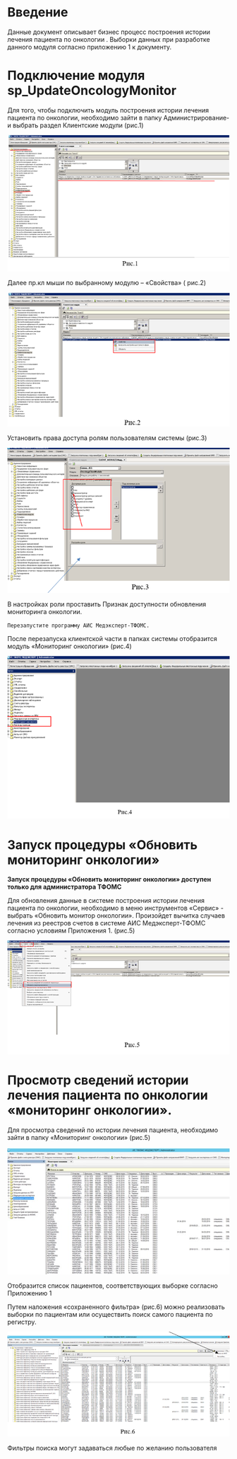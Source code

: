 <!-- TITLE:ПОСТРОЕНИЕ ИСТОРИИ ЛЕЧЕНИЯ ПАЦИЕНТА ПО ОНКОЛОГИИ СИСТЕМЫ АИС «МЕДЭКСПЕРТ-ТФОМС»-->
<!-- SUBTITLE:РУКОВОДСТВО -->

# Введение
Данные документ описывает бизнес процесс построения истории лечения пациента по онкологии . Выборки данных при разработке данного модуля согласно приложению 1 к документу.

# 	Подключение модуля sp_UpdateOncologyMonitor

Для того, чтобы подключить модуль построения истории лечения пациента по онкологии, необходимо зайти в папку Администрирование- и выбрать раздел Клиентские модули (рис.1)
 
![317](/uploads/0000003/--317.png "317")

Далее пр.кл мыши по выбранному модулю – «Свойства» ( рис.2)
 
![318](/uploads/0000003/--318.png "318")

Установить права доступа ролям пользователям системы (рис.3)
 
![319](/uploads/0000003/--319.png "319")

В настройках роли проставить Признак доступности обновления мониторинга онкологии.

	Перезапустите программу АИС Медэксперт-ТФОМС.
После перезапуска клиентской части в папках системы отобразится модуль «Мониторинг онкологии» (рис.4)

![320](/uploads/0000003/--320.png "320")
# Запуск процедуры «Обновить мониторинг онкологии»

**Запуск процедуры «Обновить мониторинг онкологии» доступен только для администратора ТФОМС**

Для обновления данные в системе построения истории лечения пациента по онкологии, необходимо в меню инструментов «Сервис» - выбрать «Обновить монитор онкологии». Произойдет вычитка случаев лечения из реестров счетов в системе АИС Медэксперт-ТФОМС согласно условиям Приложения 1. (рис.5)
 
![321](/uploads/0000003/--321.png "321")

# Просмотр сведений истории лечения пациента по онкологии «мониторинг онкологии».
Для просмотра сведений по истории лечения пациента, необходимо зайти   в папку «Мониторинг онкологии» (рис.5)
 
![](/uploads/0000003/-.jpg "")

Отобразится список пациентов, соответствующих выборке согласно Приложению 1

Путем наложения «сохраненного фильтра» (рис.6) можно реализовать выборки по пациентам или осуществить поиск самого пациента по регистру.
 
![323](/uploads/0000003/--323.png "323")

Фильтры поиска могут задаваться любые по желанию пользователя
